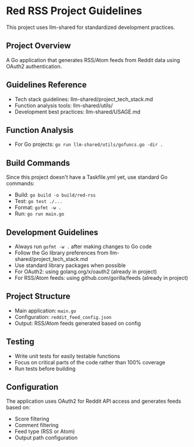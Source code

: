 # Red RSS Project Guidelines

This project uses llm-shared for standardized development practices.

## Project Overview

A Go application that generates RSS/Atom feeds from Reddit data using OAuth2 authentication.

## Guidelines Reference

- Tech stack guidelines: llm-shared/project_tech_stack.md
- Function analysis tools: llm-shared/utils/
- Development best practices: llm-shared/USAGE.md

## Function Analysis

- For Go projects: `go run llm-shared/utils/gofuncs.go -dir .`

## Build Commands

Since this project doesn't have a Taskfile.yml yet, use standard Go commands:

- Build: `go build -o build/red-rss`
- Test: `go test ./...`
- Format: `gofmt -w .`
- Run: `go run main.go`

## Development Guidelines

- Always run `gofmt -w .` after making changes to Go code
- Follow the Go library preferences from llm-shared/project_tech_stack.md
- Use standard library packages when possible
- For OAuth2: using golang.org/x/oauth2 (already in project)
- For RSS/Atom feeds: using github.com/gorilla/feeds (already in project)

## Project Structure

- Main application: `main.go`
- Configuration: `reddit_feed_config.json`
- Output: RSS/Atom feeds generated based on config

## Testing

- Write unit tests for easily testable functions
- Focus on critical parts of the code rather than 100% coverage
- Run tests before building

## Configuration

The application uses OAuth2 for Reddit API access and generates feeds based on:

- Score filtering
- Comment filtering
- Feed type (RSS or Atom)
- Output path configuration
